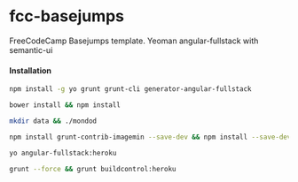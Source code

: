 fcc-basejumps
==========
FreeCodeCamp Basejumps template. Yeoman angular-fullstack with semantic-ui

#### Installation

``` bash
npm install -g yo grunt grunt-cli generator-angular-fullstack

bower install && npm install

mkdir data && ./mondod

npm install grunt-contrib-imagemin --save-dev && npm install --save-dev && heroku login

yo angular-fullstack:heroku

grunt --force && grunt buildcontrol:heroku
```
